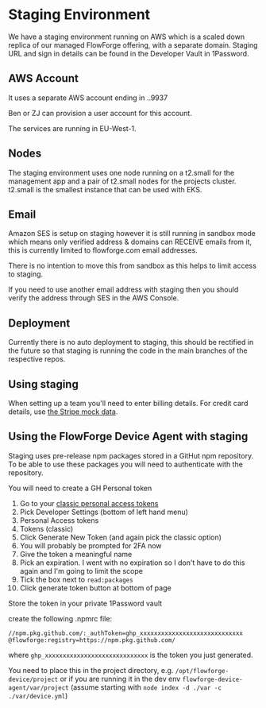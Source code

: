 # Staging Environment

We have a staging environment running on AWS which is a scaled down replica of
our managed FlowForge offering, with a separate domain. Staging URL and sign in
details can be found in the Developer Vault in 1Password.

## AWS Account

It uses a separate AWS account ending in ..9937

Ben or ZJ can provision a user account for this account.

The services are running in EU-West-1.

## Nodes

The staging environment uses one node running on a t2.small for the management
app and a pair of t2.small nodes for the projects cluster. t2.small is the
smallest instance that can be used with EKS.

## Email

Amazon SES is setup on staging however it is still running in sandbox mode which means only verified address & domains can RECEIVE emails from it, this is currently limited to flowforge.com email addresses.

There is no intention to move this from sandbox as this helps to limit access to staging.

If you need to use another email address with staging then you should verify the address through SES in the AWS Console.

## Deployment

Currently there is no auto deployment to staging, this should be rectified in the future so that staging is running the code in the main branches  of the respective repos.

## Using staging

When setting up a team you'll need to enter billing details. For credit card
details, use [the Stripe mock data](https://stripe.com/docs/testing#testing-interactively).

## Using the FlowForge Device Agent with staging

Staging uses pre-release npm packages stored in a GitHut npm repository. To be able to use these packages you will need to authenticate with the repository.

You will need to create a GH Personal token

1. Go to your [classic personal access tokens](https://github.com/settings/tokens)
2. Pick Developer Settings (bottom of left hand menu)
3. Personal Access tokens
4. Tokens (classic)
5. Click Generate New Token (and again pick the classic option)
6. You will probably be prompted for 2FA now
7. Give the token a meaningful name
8. Pick an expiration. I went with no expiration so I don't have to do this again and I'm going to limit the scope
9. Tick the box next to `read:packages`
10. Click generate token button at bottom of page

Store the token in your private 1Password vault

create the following .npmrc file:

```
//npm.pkg.github.com/:_authToken=ghp_xxxxxxxxxxxxxxxxxxxxxxxxxxxxx
@flowforge:registry=https://npm.pkg.github.com/
```

where `ghp_xxxxxxxxxxxxxxxxxxxxxxxxxxxxx` is the token you just generated.

You need to place this in the project directory, e.g. `/opt/flowforge-device/project` or if you are running it in the dev env `flowforge-device-agent/var/project` (assume starting with `node index -d ./var -c ./var/device.yml`)
